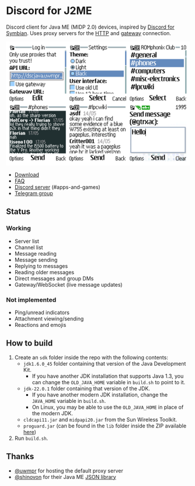 # Discord for J2ME
Discord client for Java ME (MIDP 2.0) devices, inspired by [Discord for Symbian](https://github.com/uwmpr/discord-symbian-fixed). Uses proxy servers for the [HTTP](/proxy/) and [gateway](https://github.com/gtrxAC/discord-j2me-server) connection.

![Screenshots](img/screenshots.png)

* [Download](https://github.com/gtrxAC/discord-j2me/releases/latest)
* [FAQ](https://github.com/gtrxAC/discord-j2me/wiki/FAQ)
* [Discord server](https://discord.gg/2GKuJjQagp) (#apps-and-games)
* [Telegram group](https://t.me/dscforsymbian)

## Status
### Working
* Server list
* Channel list
* Message reading
* Message sending
* Replying to messages
* Reading older messages
* Direct messages and group DMs
* Gateway/WebSocket (live message updates)

### Not implemented
* Ping/unread indicators
* Attachment viewing/sending
* Reactions and emojis

## How to build
1. Create an `sdk` folder inside the repo with the following contents:
    * `jdk1.6.0_45` folder containing that version of the Java Development Kit.
        * If you have another JDK installation that supports Java 1.3, you can change the `OLD_JAVA_HOME` variable in `build.sh` to point to it.
    * `jdk-22.0.1` folder containing that version of the JDK.
        * If you have another modern JDK installation, change the `JAVA_HOME` variable in `build.sh`.
        * On Linux, you may be able to use the `OLD_JAVA_HOME` in place of the modern JDK.
    * `cldcapi11.jar` and `midpapi20.jar` from the Sun Wireless Toolkit.
    * `proguard.jar` (can be found in the `lib` folder inside the ZIP available [here](https://github.com/Guardsquare/proguard/releases))
2. Run `build.sh`.

## Thanks
* [@uwmpr](https://github.com/uwmpr) for hosting the default proxy server
* [@shinovon](https://github.com/shinovon) for their Java ME [JSON library](https://github.com/shinovon/NNJSON)
